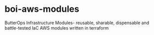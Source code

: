 # boi-aws-modules
ButterOps Infrastructure Modules- reusable, sharable, dispensable and battle-tested IaC AWS modules written in terraform
